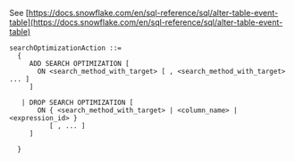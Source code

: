 See [https://docs.snowflake.com/en/sql-reference/sql/alter-table-event-table](https://docs.snowflake.com/en/sql-reference/sql/alter-table-event-table)
```
searchOptimizationAction ::=
  {
     ADD SEARCH OPTIMIZATION [
       ON <search_method_with_target> [ , <search_method_with_target> ... ]
     ]

   | DROP SEARCH OPTIMIZATION [
       ON { <search_method_with_target> | <column_name> | <expression_id> }
          [ , ... ]
     ]

  }
```
